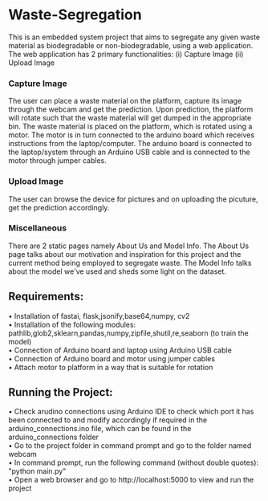 # Waste-Segregation  
This is an embedded system project that aims to segregate any given waste material as biodegradable or non-biodegradable, using a web application. The web application has 2 primary functionalities: (i) Capture Image (ii) Upload Image   

### Capture Image  
The user can place a waste material on the platform, capture its image through the webcam and get the prediction. Upon prediction, the platform will rotate such that the waste material will get dumped in the appropriate bin. The waste material is placed on the platform, which is rotated using a motor. The motor is in turn connected to the arduino board which receives instructions from the laptop/computer. The arduino board is connected to the laptop/system through an Arduino USB cable and is connected to the motor through jumper cables. 

### Upload Image   
The user can browse the device for pictures and on uploading the picuture, get the prediction accordingly. 

### Miscellaneous  
There are 2 static pages namely About Us and Model Info. The About Us page talks about our motivation and inspiration for this project and the current method being employed to segregate waste. The Model Info talks about the model we've used and sheds some light on the dataset.  

## Requirements:   
• Installation of fastai, flask,jsonify,base64,numpy, cv2      
• Installation of the following modules: pathlib,glob2,sklearn,pandas,numpy,zipfile,shutil,re,seaborn (to train the model)  
• Connection of Arduino board and laptop using Arduino USB cable  
• Connection of Arduino board and motor using jumper cables  
• Attach motor to platform in a way that is suitable for rotation  

## Running the Project:   
• Check arudino connections using Arduino IDE to check which port it has been connected to and modify accordingly if required in the arduino_connections.ino file, which can be found in the arduino_connections folder  
• Go to the project folder in command prompt and go to the folder named webcam  
• In command prompt, run the following command (without double quotes): "python main.py"  
• Open a web browser and go to http://localhost:5000 to view and run the project  

